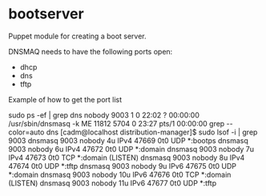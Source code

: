 bootserver
==========

Puppet module for creating a boot server.


DNSMAQ needs to have the following ports open:
* dhcp
* dns
* tftp

Example of how to get the port list

sudo ps -ef | grep dns
nobody    9003     1  0 22:02 ?        00:00:00 /usr/sbin/dnsmasq -k
ME       11812  5704  0 23:27 pts/1    00:00:00 grep --color=auto dns
[cadm@localhost distribution-manager]$ sudo lsof -i | grep 9003
dnsmasq   9003   nobody    4u  IPv4  47669      0t0  UDP *:bootps 
dnsmasq   9003   nobody    6u  IPv4  47672      0t0  UDP *:domain 
dnsmasq   9003   nobody    7u  IPv4  47673      0t0  TCP *:domain (LISTEN)
dnsmasq   9003   nobody    8u  IPv4  47674      0t0  UDP *:tftp 
dnsmasq   9003   nobody    9u  IPv6  47675      0t0  UDP *:domain 
dnsmasq   9003   nobody   10u  IPv6  47676      0t0  TCP *:domain (LISTEN)
dnsmasq   9003   nobody   11u  IPv6  47677      0t0  UDP *:tftp 

